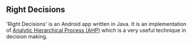 ## Right Decisions
'Right Decisions' is an Android app written in Java. It is an implementation of [Analytic Hierarchical Process (AHP)](https://en.wikipedia.org/wiki/Analytic_hierarchy_process) which is a very useful technique in decision making. 